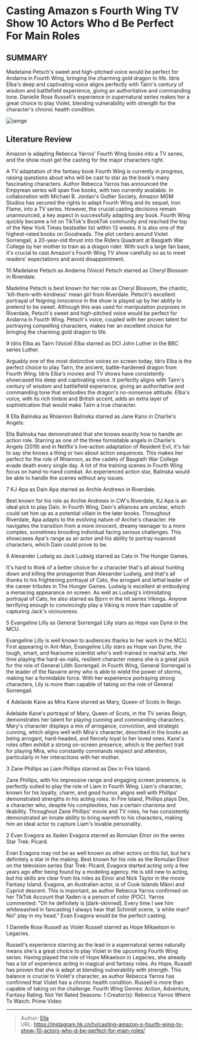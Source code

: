 # Casting Amazon s Fourth Wing TV Show 10 Actors Who d Be Perfect For Main Roles


## SUMMARY 


 Madelaine Petsch&#39;s sweet and high-pitched voice would be perfect for Andarna in Fourth Wing, bringing the charming gold dragon to life. 
 Idris Elba&#39;s deep and captivating voice aligns perfectly with Tairn&#39;s century of wisdom and battlefield experience, giving an authoritative and commanding tone. 
 Danielle Rose Russell&#39;s experience in supernatural series makes her a great choice to play Violet, blending vulnerability with strength for the character&#39;s chronic health condition. 

![iamge](https://static1.srcdn.com/wordpress/wp-content/uploads/2024/01/evangille-lilly-and-idris-elba-with-the-fourth-wing-books.jpg)

## Literature Review

Amazon is adapting Rebecca Yarros&#39; Fourth Wing books into a TV series, and the show must get the casting for the major characters right.




A TV adaptation of the fantasy book Fourth Wing is currently in progress, raising questions about who will be cast to star as the book&#39;s many fascinating characters. Author Rebecca Yarros has announced the Empyrean series will span five books, with two currently available. In collaboration with Michael B. Jordan&#39;s Outlier Society, Amazon MGM Studios has secured the rights to adapt Fourth Wing and its sequel, Iron Flame, into a TV series. However, the crucial casting decisions remain unannounced, a key aspect in successfully adapting any book.
Fourth Wing quickly became a hit on TikTok&#39;s BookTok community and reached the top of the New York Times bestseller list within 13 weeks. It is also one of the highest-rated books on Goodreads. The plot centers around Violet Sorrengail, a 20-year-old thrust into the Riders Quadrant at Basgiath War College by her mother to train as a dragon rider. With such a large fan base, it&#39;s crucial to cast Amazon&#39;s Fourth Wing TV show carefully so as to meet readers&#39; expectations and avoid disappointment.









 








 10  Madelaine Petsch as Andarna (Voice) 
Petsch starred as Cheryl Blossom in Riverdale.
        

Madeline Petsch is best known for her role as Cheryl Blossom, the chaotic, &#39;kill-them-with-kindness&#39; mean girl from Riverdale. Petsch&#39;s excellent portrayal of feigning innocence in the show is played up by her ability to pretend to be sweet. Although this was used for manipulation purposes in Riverdale, Petsch&#39;s sweet and high-pitched voice would be perfect for Andarna in Fourth Wing. Petsch&#39;s voice, coupled with her proven talent for portraying compelling characters, makes her an excellent choice for bringing the charming gold dragon to life.





 9  Idris Elba as Tairn (Voice) 
Elba starred as DCI John Luther in the BBC series Luther.


 







Arguably one of the most distinctive voices on screen today, Idris Elba is the perfect choice to play Tairn, the ancient, battle-hardened dragon from Fourth Wing. Idris Elba&#39;s movies and TV shows have consistently showcased his deep and captivating voice. It perfectly aligns with Tairn&#39;s century of wisdom and battlefield experience, giving an authoritative and commanding tone that embodies the dragon&#39;s no-nonsense attitude. Elba&#39;s voice, with its rich timbre and British accent, adds an extra layer of sophistication that would make Tairn a true character.





 8  Ella Balinska as Rhiannon 
Balinska starred as Jane Kano in Charlie&#39;s Angels.


 







Ella Balinska has demonstrated that she knows exactly how to handle an action role. Starring as one of the three formidable angels in Charlie&#39;s Angels (2019) and in Netflix&#39;s live-action adaptation of Resident Evil, it&#39;s fair to say she knows a thing or two about action sequences. This makes her perfect for the role of Rhiannon, as the cadets of Basgiath War College evade death every single day. A lot of the training scenes in Fourth Wing focus on hand-to-hand combat. An experienced action star, Balinska would be able to handle the scenes without any issues.





 7  KJ Apa as Dain 
Apa starred as Archie Andrews in Riverdale.
        

Best known for his role as Archie Andrews in CW&#39;s Riverdale, KJ Apa is an ideal pick to play Dain. In Fourth Wing, Dain&#39;s alliances are unclear, which could set him up as a potential villain in the later books. Throughout Riverdale, Apa adapts to the evolving nature of Archie&#39;s character. He navigates the transition from a more innocent, dreamy teenager to a more complex, sometimes brooding individual facing serious challenges. This showcases Apa&#39;s range as an actor and his ability to portray nuanced characters, which Dain could prove to be.





 6  Alexander Ludwig as Jack 
Ludwig starred as Cato in The Hunger Games.
        

It&#39;s hard to think of a better choice for a character that&#39;s all about hunting down and killing the protagonist than Alexander Ludwig, and that&#39;s all thanks to his frightening portrayal of Cato, the arrogant and lethal leader of the career tributes in The Hunger Games. Ludwig is excellent at embodying a menacing appearance on screen. As well as Ludwig&#39;s intimidating portrayal of Cato, he also starred as Bjorn in the hit series Vikings. Anyone terrifying enough to convincingly play a Viking is more than capable of capturing Jack&#39;s viciousness.





 5  Evangeline Lilly as General Sorrengail 
Lilly stars as Hope van Dyne in the MCU.


 







Evangeline Lilly is well known to audiences thanks to her work in the MCU. First appearing in Ant-Man, Evangeline Lilly stars as Hope van Dyne, the tough, smart, and fearsome scientist who&#39;s well-trained in martial arts. Her time playing the hard-as-nails, resilient character means she is a great pick for the role of General Lilith Sorrengail. In Fourth Wing, General Sorrengail is the leader of the Navarre army who is able to wield the power of storms, making her a formidable force. With her experience portraying strong characters, Lily is more than capable of taking on the role of General Sorrengail.





 4  Adelaide Kane as Mira 
Kane starred as Mary, Queen of Scots in Reign.
        

Adelaide Kane&#39;s portrayal of Mary, Queen of Scots, in the TV series Reign, demonstrates her talent for playing cunning and commanding characters. Mary&#39;s character displays a mix of arrogance, conviction, and strategic cunning, which aligns well with Mira&#39;s character, described in the books as being arrogant, hard-headed, and fiercely loyal to her loved ones. Kane&#39;s roles often exhibit a strong on-screen presence, which is the perfect trait for playing Mira, who constantly commands respect and attention, particularly in her interactions with her mother.





 3  Zane Phillips as Liam 
Phillips starred as Dex in Fire Island.
        

Zane Phillips, with his impressive range and engaging screen presence, is perfectly suited to play the role of Liam in Fourth Wing. Liam&#39;s character, known for his loyalty, charm, and good humor, aligns well with Phillips&#39; demonstrated strengths in his acting roles. In Fire Island, Phillips plays Dex, a character who, despite his complexities, has a certain charisma and likability. Throughout Zane Phillips&#39; movie and TV roles, he has consistently demonstrated an innate ability to bring warmth to his characters, making him an ideal actor to capture Liam&#39;s lovable personality.





 2  Evan Evagora as Xaden 
Evagora starred as Romulan Elnor on the series Star Trek: Picard. 
        

Evan Evagora may not be as well known as other actors on this list, but he&#39;s definitely a star in the making. Best known for his role as the Romulan Elnor on the television series Star Trek: Picard, Evagora started acting only a few years ago after being found by a modeling agency. He is still new to acting, but his skills are clear from his roles as Elnor and Nick Taylor in the movie Fantasy Island. Evagora, an Australian actor, is of Cook Islands Māori and Cypriot descent.
This is important, as author Rebecca Yarros confirmed on her TikTok Account that Xaden is a person of color (POC). Yarros commented: &#34;Oh he definitely is [dark-skinned]. Every time I see him whitewashed in fancasting I always hear that Schmidt scene, ‘a white man? No!’ play in my head.&#34; Evan Evagora would be the perfect casting.





 1  Danielle Rose Russell as Violet 
Russell starred as Hope Mikaelson in Legacies.
        

Russell&#39;s experience starring as the lead in a supernatural series naturally means she&#39;s a great choice to play Violet in the upcoming Fourth Wing series. Having played the role of Hope Mikaelson in Legacies, she already has a lot of experience acting in magical and fantasy roles. As Hope, Russell has proven that she is adept at blending vulnerability with strength. This balance is crucial to Violet&#39;s character, as author Rebecca Yarros has confirmed that Violet has a chronic health condition. Russell is more than capable of taking on the challenge.
               Fourth Wing   Genres:   Action, Adventure, Fantasy    Rating:   Not Yet Rated    Seasons:   1    Creator(s):   Rebecca Yarros    Where To Watch:   Prime Video      

---

> Author: [Ella](https://instagram.hk.cn/)  
> URL: https://instagram.hk.cn/tv/casting-amazon-s-fourth-wing-tv-show-10-actors-who-d-be-perfect-for-main-roles/  

